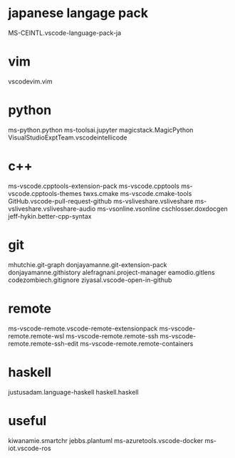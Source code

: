 # japanese langage pack
MS-CEINTL.vscode-language-pack-ja

# vim
vscodevim.vim

# python
ms-python.python
ms-toolsai.jupyter
magicstack.MagicPython
VisualStudioExptTeam.vscodeintellicode

# c++
ms-vscode.cpptools-extension-pack
ms-vscode.cpptools
ms-vscode.cpptools-themes
twxs.cmake
ms-vscode.cmake-tools
GitHub.vscode-pull-request-github
ms-vsliveshare.vsliveshare
ms-vsliveshare.vsliveshare-audio
ms-vsonline.vsonline
cschlosser.doxdocgen
jeff-hykin.better-cpp-syntax

# git
mhutchie.git-graph
donjayamanne.git-extension-pack
donjayamanne.githistory
alefragnani.project-manager
eamodio.gitlens
codezombiech.gitignore
ziyasal.vscode-open-in-github

# remote
ms-vscode-remote.vscode-remote-extensionpack
ms-vscode-remote.remote-wsl
ms-vscode-remote.remote-ssh
ms-vscode-remote.remote-ssh-edit
ms-vscode-remote.remote-containers

# haskell
justusadam.language-haskell
haskell.haskell

# useful
kiwanamie.smartchr
jebbs.plantuml
ms-azuretools.vscode-docker
ms-iot.vscode-ros
